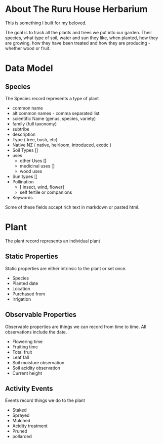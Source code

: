 # About The Ruru House Herbarium

This is something I built for my beloved.

The goal is to track all the plants and trees we put into our garden. Their species, what type of soil, water and sun they like, when planted, how they are growing, how they have been treated and how they are producing - whether wood or fruit.

# Data Model
## Species
The Species record represents a type of plant

  * common name
  * alt common names - comma separated list
  * scientific Name  (genus, species, variety)
  * family (full taxonomy)
  * subtribe
  * description
  * Type ( tree, bush, etc)
  * Native NZ ( native, heirloom, introduced, exotic )
  * Soil Types []
  * uses
    * other Uses []
    * medicinal uses []
    * wood uses
  * Sun types []
  * Pollination 
    * [ insect, wind, flower]
    * self fertile or companions
  * Keywords

Some of these fields accept rich text in markdown or pasted html. 

# Plant
The plant record represents an individual plant 

## Static Properties
Static properties are either intrinsic to the plant or set once.

* Species
* Planted date
* Location
* Purchased from
* Irrigation 


## Observable Properties
Observable properties are things we can record from time to time. All observations include the date.
* Flowering time
* Fruiting time
* Total fruit
* Leaf fall
* Soil moisture observation
* Soil acidity observation
* Current height
	


## Activity Events
Events record things we do to the plant
* Staked
* Sprayed
* Mulched
* Acidity treatment
* Pruned
* pollarded


